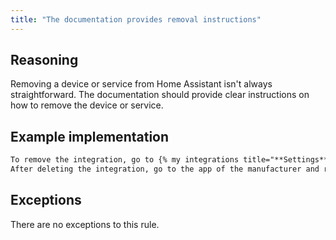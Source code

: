 ```yaml
---
title: "The documentation provides removal instructions"
---
```


## Reasoning

Removing a device or service from Home Assistant isn't always straightforward.
The documentation should provide clear instructions on how to remove the device or service.

## Example implementation

```markdown showLineNumbers
To remove the integration, go to {% my integrations title="**Settings** > **Devices & services**" %} and select the integration card. Then, select the three dots {% icon "mdi:dots-vertical" %} menu and select **Delete**.
After deleting the integration, go to the app of the manufacturer and remove the Home Assistant integration from there as well.
```

## Exceptions

There are no exceptions to this rule.